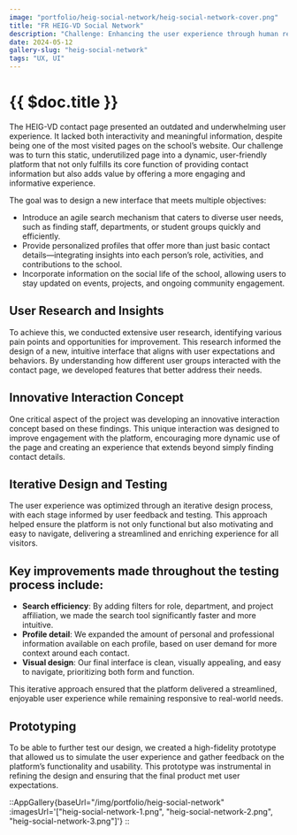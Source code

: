 ```yaml
---
image: "portfolio/heig-social-network/heig-social-network-cover.png"
title: "FR HEIG-VD Social Network"
description: "Challenge: Enhancing the user experience through human research and innovative UX design."
date: 2024-05-12
gallery-slug: "heig-social-network"
tags: "UX, UI"
---
```


# {{ $doc.title }}

The HEIG-VD contact page presented an outdated and underwhelming user experience. It lacked both interactivity and meaningful information, despite being one of the most visited pages on the school’s website. Our challenge was to turn this static, underutilized page into a dynamic, user-friendly platform that not only fulfills its core function of providing contact information but also adds value by offering a more engaging and informative experience.

The goal was to design a new interface that meets multiple objectives:

-  Introduce an agile search mechanism that caters to diverse user needs, such as finding staff, departments, or student groups quickly and efficiently.
-  Provide personalized profiles that offer more than just basic contact details—integrating insights into each person’s role, activities, and contributions to the school.
-  Incorporate information on the social life of the school, allowing users to stay updated on events, projects, and ongoing community engagement.

## User Research and Insights

To achieve this, we conducted extensive user research, identifying various pain points and opportunities for improvement. This research informed the design of a new, intuitive interface that aligns with user expectations and behaviors. By understanding how different user groups interacted with the contact page, we developed features that better address their needs.

## Innovative Interaction Concept

One critical aspect of the project was developing an innovative interaction concept based on these findings. This unique interaction was designed to improve engagement with the platform, encouraging more dynamic use of the page and creating an experience that extends beyond simply finding contact details.

## Iterative Design and Testing

The user experience was optimized through an iterative design process, with each stage informed by user feedback and testing. This approach helped ensure the platform is not only functional but also motivating and easy to navigate, delivering a streamlined and enriching experience for all visitors.

## Key improvements made throughout the testing process include:

-  **Search efficiency**: By adding filters for role, department, and project affiliation, we made the search tool significantly faster and more intuitive.
-  **Profile detail**: We expanded the amount of personal and professional information available on each profile, based on user demand for more context around each contact.
-  **Visual design**: Our final interface is clean, visually appealing, and easy to navigate, prioritizing both form and function.

This iterative approach ensured that the platform delivered a streamlined, enjoyable user experience while remaining responsive to real-world needs.

## Prototyping

To be able to further test our design, we created a high-fidelity prototype that allowed us to simulate the user experience and gather feedback on the platform’s functionality and usability. This prototype was instrumental in refining the design and ensuring that the final product met user expectations.

::AppGallery{baseUrl="/img/portfolio/heig-social-network" :imagesUrl='["heig-social-network-1.png", "heig-social-network-2.png", "heig-social-network-3.png"]'}
::

